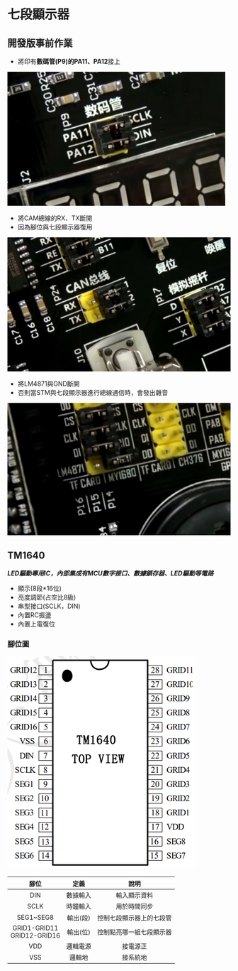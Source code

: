 # 七段顯示器


## 開發版事前作業

* 將印有**數碼管(P9)**的**PA11、PA12**接上
  
![image](https://github.com/hamster-allen/STM32_Learn/blob/master/DAY_0123/PA11_PA12.png)


* 將CAM總線的RX、TX斷開<br>
* 因為腳位與七段顯示器復用

![image](https://github.com/hamster-allen/STM32_Learn/blob/master/DAY_0123/CAM_RX_TX.png)

* 將LM4871與GND斷開<br>
* 否則當STM與七段顯示器進行總線通信時，會發出雜音

![image](https://github.com/hamster-allen/STM32_Learn/blob/master/DAY_0123/LM4871%E6%8F%9A%E8%81%B2%E5%99%A8.png)


## TM1640

***LED驅動專用IC，內部集成有MCU數字接口、數據鎖存器、LED驅動等電路***

* 顯示(8段*16位)
* 亮度調節(占空比8級)
* 串型接口(SCLK，DIN)
* 內置RC振盪
* 內置上電復位


### 腳位圖
![image](https://github.com/hamster-allen/STM32_Learn/blob/master/DAY_0123/TM1640%E6%8E%A5%E8%85%B3%E5%9C%96.png)

|腳位|定義|說明|
|:---:|:---:|:---:|
|DIN|數據輸入|輸入顯示資料|
|SCLK|時鐘輸入|用於時間同步|
|SEG1~SEG8|輸出(段)|控制七段顯示器上的七段管|
|GRID1-GRID11<br>GRID12-GRID16|輸出(位)|控制點亮哪一組七段顯示器|
|VDD|邏輯電源|接電源正|
|VSS|邏輯地|接系統地|
















